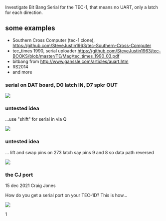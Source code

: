  
Investigate Bit Bang Serial for the TEC-1, that means no UART, only a latch  for each direction.   


## some examples  
- Southern Cross Computer (tec-1 clone), https://github.com/SteveJustin1963/tec-Southern-Cross-Computer
- tec_times 1990, serial uploader https://github.com/SteveJustin1963/tec-BOOKS/blob/master/TE/Mag/tec_times_1990_03.pdf
- bitbang from http://www.ganssle.com/articles/auart.htm
- RS2014
- and more
  

### serial on DAT board, D0 latch IN, D7 spkr OUT 

![](https://github.com/SteveJustin1963/tec-BIT-BANG/blob/master/pics/dat-ser-in2.png)

### untested idea
...use "shift" for serial in via Q  

![](https://github.com/SteveJustin1963/tec-BIT-BANG/blob/master/pics/another-hack1.png)

### untested idea
... lift and swap pins on 273 latch say pins 9 and 8 so data path reversed 

![](https://github.com/SteveJustin1963/tec-BIT-BANG/blob/master/pics/swap.png)

### the CJ port
15 dec 2021
Craig Jones

How do you get a serial port on your TEC-1D? This is how...

![](https://github.com/SteveJustin1963/tec-BIT-BANG/blob/master/pics/268641780_285024776923215_2514945051842294534_n.jpg)

1[](https://github.com/SteveJustin1963/tec-BIT-BANG/blob/master/pics/bb-wir1.png)

 




